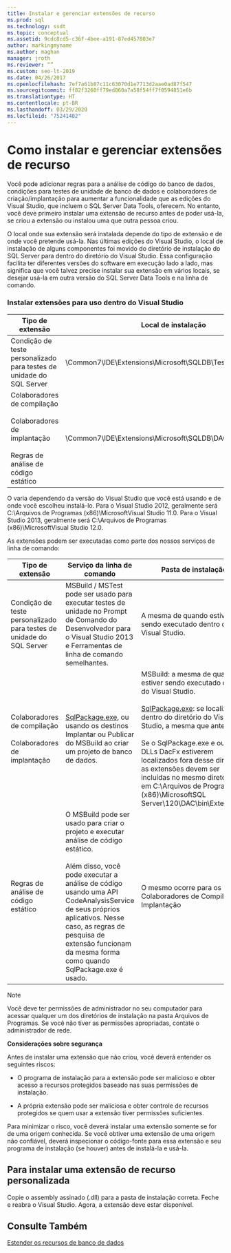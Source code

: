 ```yaml
---
title: Instalar e gerenciar extensões de recurso
ms.prod: sql
ms.technology: ssdt
ms.topic: conceptual
ms.assetid: 9cdc8cd5-c36f-4bee-a191-87ed457803e7
author: markingmyname
ms.author: maghan
manager: jroth
ms.reviewer: “”
ms.custom: seo-lt-2019
ms.date: 04/26/2017
ms.openlocfilehash: 7ef7a61b87c11c63070d1e7713d2aae0ad87f547
ms.sourcegitcommit: ff82f3260ff79ed860a7a58f54ff7f0594851e6b
ms.translationtype: HT
ms.contentlocale: pt-BR
ms.lasthandoff: 03/29/2020
ms.locfileid: "75241402"
---
```

# <a name="how-to-install-and-manage-feature-extensions"></a>Como instalar e gerenciar extensões de recurso

Você pode adicionar regras para a análise de código do banco de dados, condições para testes de unidade de banco de dados e colaboradores de criação/implantação para aumentar a funcionalidade que as edições do Visual Studio, que incluem o SQL Server Data Tools, oferecem. No entanto, você deve primeiro instalar uma extensão de recurso antes de poder usá-la, se criou a extensão ou instalou uma que outra pessoa criou.  
  
O local onde sua extensão será instalada depende do tipo de extensão e de onde você pretende usá-la. Nas últimas edições do Visual Studio, o local de instalação de alguns componentes foi movido do diretório de instalação do SQL Server para dentro do diretório do Visual Studio. Essa configuração facilita ter diferentes versões do software em execução lado a lado, mas significa que você talvez precise instalar sua extensão em vários locais, se desejar usá-la em outra versão do SQL Server Data Tools e na linha de comando.  
  
### <a name="installing-extensions-for-use-inside-visual-studio"></a>Instalar extensões para uso dentro do Visual Studio  
  
|Tipo de extensão|Local de instalação|  
|------------------|--------------------|  
|Condição de teste personalizado para testes de unidade do SQL Server|<Visual Studio Install Dir>\Common7\IDE\Extensions\\Microsoft\SQLDB\TestConditions|  
|Colaboradores de compilação<br /><br />Colaboradores de implantação<br /><br />Regras de análise de código estático|<Visual Studio Install Dir>\Common7\IDE\Extensions\\Microsoft\SQLDB\DAC\120\Extensions|  
  
O <Visual Studio Install Dir> varia dependendo da versão do Visual Studio que você está usando e de onde você escolheu instalá-lo. Para o Visual Studio 2012, geralmente será C:\Arquivos de Programas (x86)\\MicrosoftVisual Studio 11.0. Para o Visual Studio 2013, geralmente será C:\Arquivos de Programas (x86)\\MicrosoftVisual Studio 12.0.  
  
As extensões podem ser executadas como parte dos nossos serviços de linha de comando:  
  
|Tipo de extensão|Serviço da linha de comando|Pasta de instalação|  
|------------------|------------------------|------------------|  
|Condição de teste personalizado para testes de unidade do SQL Server|MSBuild / MSTest pode ser usado para executar testes de unidade no Prompt de Comando do Desenvolvedor para o Visual Studio 2013 e Ferramentas de linha de comando semelhantes.|A mesma de quando estiver sendo executado dentro do Visual Studio.|  
|Colaboradores de compilação<br /><br />Colaboradores de implantação|[SqlPackage.exe](../tools/sqlpackage.md), ou usando os destinos Implantar ou Publicar do MSBuild ao criar um projeto de banco de dados.|MSBuild: a mesma de quando estiver sendo executado dentro do Visual Studio.<br /><br />[SqlPackage.exe](../tools/sqlpackage.md): se localizado dentro do diretório do Visual Studio, a mesma que antes.<br /><br />Se o SqlPackage.exe e outras DLLs DacFx estiverem localizados fora desse diretório, as extensões devem ser incluídas no mesmo diretório ou em C:\Arquivos de Programas (x86)\\MicrosoftSQL Server\120\DAC\bin\Extensions.|  
|Regras de análise de código estático|O MSBuild pode ser usado para criar o projeto e executar análise de código estático.<br /><br />Além disso, você pode executar a análise de código usando uma API CodeAnalysisService de seus próprios aplicativos. Nesse caso, as regras de pesquisa de extensão funcionam da mesma forma como quando SqlPackage.exe é usado.|O mesmo ocorre para os Colaboradores de Compilação e Implantação|  
  
> [!NOTE]  
> Você deve ter permissões de administrador no seu computador para acessar qualquer um dos diretórios de instalação na pasta Arquivos de Programas. Se você não tiver as permissões apropriadas, contate o administrador de rede.  
  
**Considerações sobre segurança**  
  
Antes de instalar uma extensão que não criou, você deverá entender os seguintes riscos:  
  
-   O programa de instalação para a extensão pode ser malicioso e obter acesso a recursos protegidos baseado nas suas permissões de instalação.  
  
-   A própria extensão pode ser maliciosa e obter controle de recursos protegidos se quem usar a extensão tiver permissões suficientes.  
  
Para minimizar o risco, você deverá instalar uma extensão somente se for de uma origem conhecida. Se você obtiver uma extensão de uma origem não confiável, deverá inspecionar o código-fonte para essa extensão e seu programa de instalação (se houver) antes de instalá-la e usá-la.  
  
## <a name="to-install-a-custom-feature-extension"></a>Para instalar uma extensão de recurso personalizada  
Copie o assembly assinado (.dll) para a pasta de instalação correta. Feche e reabra o Visual Studio. Agora, a extensão deve estar disponível.  
  
## <a name="see-also"></a>Consulte Também  
[Estender os recursos de banco de dados](../ssdt/extending-the-database-features.md)  
  
